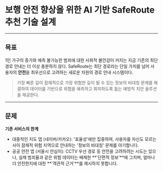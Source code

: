 # 보행 안전 향상을 위한 AI 기반 SafeRoute 추천 기술 설계
---
## 목표
1인 가구의 증가와 예측 불가능한 범죄에 대한 사회적 불안감이 커지는 지금 기존의 최단 경로 안내는 더 이상 충분하지 않다. SafeRoute는 최단 경로라는 단일 가치를 넘어 사용자의 **안전**을 최우선으로 고려하는 새로운 차원의 경로 안내 시스템이다.
> 가장 빠른 길이 잠재적으로 가장 위험한 길이 될 수 있는 정보의 비대칭 문제를 해결하여 데이터를 기반으로 위험을 예측하고 회피하도록 돕는 예방적 치안 솔루션을 제공한다.
---
## 문제
**기존 서비스의 한계**
* 대중적인 지도 앱 (네이버/카카오): '효율성'에만 집중하여, 사용자를 자신도 모르는 사이 잠재적 위험 지역으로 안내하는 '정보의 비대칭' 문제를 야기합니다.
* 공공 안전 앱 (서울시 안심이): CCTV 우선 경로 등 안전을 고려하려는 시도는 있으나, 실제 범죄율과 같은 위험 데이터는 배제한 **'단편적 정보'**에 그치며, 얼마나 더 안전한지에 대한 **'객관적 근거'**를 제시하지 못합니다.

